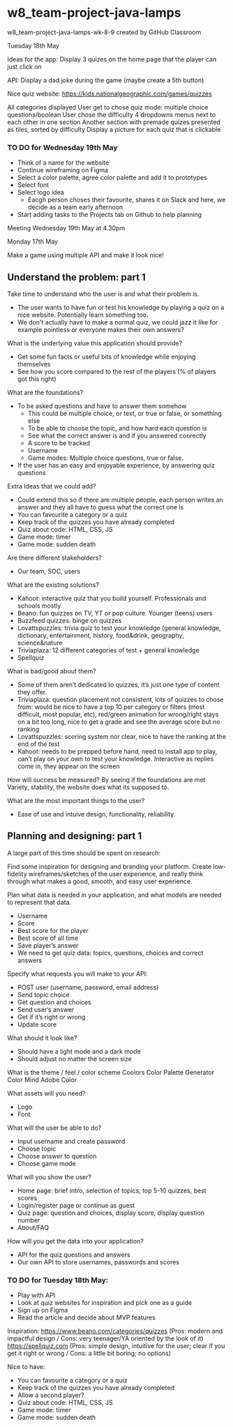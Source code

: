 # w8_team-project-java-lamps
w8_team-project-java-lamps-wk-8-9 created by GitHub Classroom

Tuesday 18th May

Ideas for the app:
Display 3 quizes on the home page that the player can just click on

API:
Display a dad joke during the game (maybe create a 5th button)

Nice quiz website:
https://kids.nationalgeographic.com/games/quizzes


All categories displayed
User get to chose quiz mode: multiple choice questions/boolean
User chose the difficulty
4 dropdowns menus next to each other in one section
Another section with premade quizes presented as tiles, sorted by difficulty
Display a picture for each quiz that is clickable


### TO DO for Wednesday 19th May
- Think of a name for the website
- Continue wireframing on Figma
- Select a color palette, agree color palette and add it to prototypes
- Select font
- Select logo idea
    - Eacgh person choses their favourite, shares it on Slack and here, we decide as a team early afternoon
- Start adding tasks to the Projects tab on Github to help planning

Meeting Wednesday 19th May at 4.30pm


Monday 17th May 

Make a game using multiple API and make it look nice!

## Understand the problem: part 1
Take time to understand who the user is and what their problem is.
- The user wants to have fun or test his knowledge by playing a quiz on a nice website. Potentially learn something too.
- We don't actually have to make a normal quiz, we could jazz it like for example pointless or everyone makes their own answers?

What is the underlying value this application should provide?
- Get some fun facts or useful bits of knowledge while enjoying themselves
- See how you score compared to the rest of the players (% of players got this right)

What are the foundations? 
- To be asked questions and have to answer them somehow
    - This could be multiple choice, or text, or true or false, or something else
    - To be able to choose the topic, and how hard each question is
    - See what the correct answer is and if you answered coorectly
    - A score to be tracked
    - Username
    - Game modes: Multiple choice questions, true or false.
- If the user has an easy and enjoyable experience, by answering quiz questions

Extra Ideas that we could add?
- Could extend this so if there are multiple people, each person writes an answer and they all have to guess what the correct one is
- You can favourite a category or a quiz
- Keep track of the quizzes you have already completed
- Quiz about code: HTML, CSS, JS
- Game mode: timer 
- Game mode: sudden death

Are there different stakeholders? 
- Our team, SOC, users

What are the existing solutions?
- Kahoot: interactive quiz that you build yourself. Professionals and schools mostly
- Beano: fun quizzes on TV, YT or pop culture. Younger (teens) users
- Buzzfeed quizzes: binge on quizzes
- Lovattspuzzles: trivia quiz to test your knowledge (general knowledge, dictionary, entertainment, history, food&drink, geography, science&nature
- Triviaplaza: 12 different categories of test + general knowledge
- Spellquiz

What is bad/good about them?
- Some of them aren’t dedicated to quizzes, it’s just one type of content they offer.
- Triviaplaza: question placement not consistent, lots of quizzes to chose from: would be nice to have a top 10 per category or filters (most difficult, most popular, etc), red/green animation for wrong/right stays on a bit too long, nice to get a grade and see the average score but no ranking
- Lovattspuzzles: scoring system nor clear, nice to have the ranking at the end of the test
- Kahoot: needs to be prepped before hand, need to install app to play, can’t play on your own to test your knowledge. Interactive as replies come in, they appear on the screen

How will success be measured?
By seeing if the foundations are met
Variety, stability, the website does what its supposed to.


What are the most important things to the user?
- Ease of use and intuive design, functionality, reliability.

## Planning and designing: part 1
A large part of this time should be spent on research:

Find some inspiration for designing and branding your platform.
Create low-fidelity wireframes/sketches of the user experience, and really think through what makes a good, smooth, and easy user experience.

Plan what data is needed in your application, and what models are needed to represent that data.
- Username
- Score
- Best score for the player
- Best score of all time
- Save player’s answer
- We need to get quiz data: topics, questions, choices and correct answers

Specify what requests you will make to your API:
- POST user (username, password, email address)
- Send topic choice
- Get question and choices
- Send user’s answer
- Get if it’s right or wrong
- Update score

What should it look like?
- Should have a light mode and a dark mode
- Should adjust no matter the screen size

What is the theme / feel / color scheme
Coolors
Color Palette Generator
Color Mind
Adobe Color

What assets will you need?
- Logo
- Font

What will the user be able to do?
- Input username and create password
- Choose topic
- Choose answer to question
- Choose game mode

What will you show the user?
- Home page: brief intro, selection of topics, top 5-10 quizzes, best scores
- Login/register page or continue as guest
- Quiz page: question and choices, display score, display question number
- About/FAQ

How will you get the data into your application?
- API for the quiz questions and answers
- Our own API to store usernames, passwords and scores



### TO DO for Tuesday 18th May:
- Play with API
- Look at quiz websites for inspiration and pick one as a guide
- Sign up on Figma
- Read the article and decide about MVP features

Inspiration: 
https://www.beano.com/categories/quizzes (Pros: modern and impactful design / Cons: very teenager/YA oriented by the look of it)
https://spellquiz.com (Pros: simple design, intuitive for the user; clear if you get it right or wrong / Cons: a little bit boring; no options)


Nice to have:
- You can favourite a category or a quiz
- Keep track of the quizzes you have already completed
- Allow a second player?
- Quiz about code: HTML, CSS, JS
- Game mode: timer 
- Game mode: sudden death
